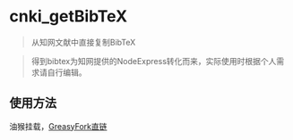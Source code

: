 # cnki_getBibTeX
>从知网文献中直接复制BibTeX

>得到bibtex为知网提供的NodeExpress转化而来，实际使用时根据个人需求请自行编辑。

## 使用方法
油猴挂载，[GreasyFork直链](https://greasyfork.org/zh-CN/scripts/444428-%E7%9F%A5%E7%BD%91-%E6%96%87%E7%8C%AE-bibtex%E6%8F%90%E5%8F%96)

